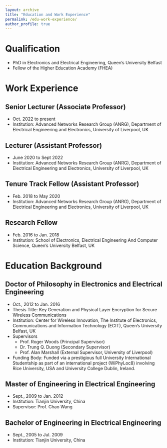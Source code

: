 ```yaml
---
layout: archive
title: "Education and Work Experience"
permalink: /edu-work-experience/
author_profile: true
---
```


# Qualification
* PhD in Electronics and Electrical Engineering, Queen’s University Belfast
* Fellow of the Higher Education Academy (FHEA)


# Work Experience
## Senior Lecturer (Associate Professor)
* Oct. 2022 to present
* Institution: Advanced Networks Research Group (ANRG), Department of Electrical Engineering and Electronics, University of Liverpool, UK


## Lecturer (Assistant Professor)
* June 2020 to Sept 2022
* Institution: Advanced Networks Research Group (ANRG), Department of Electrical Engineering and Electronics, University of Liverpool, UK

## Tenure Track Fellow (Assistant Professor)
* Feb. 2018 to May 2020
* Institution: Advanced Networks Research Group (ANRG), Department of Electrical Engineering and Electronics, University of Liverpool, UK

## Research Fellow
* Feb. 2016 to Jan. 2018
* Institution: School of Electronics, Electrical Engineering And Computer Science, Queen’s University Belfast, UK

# Education Background
## Doctor of Philosophy in Electronics and Electrical Engineering
* Oct., 2012 to Jan. 2016
* Thesis Title: Key Generation and Physical Layer Encryption for Secure Wireless Communications
* Institution: Center for Wireless Innovation, The Institute of Electronics, Communications and Information Technology (ECIT), Queen’s University Belfast, UK
* Supervisors
  * Prof. Roger Woods (Principal Supervisor)
  * Dr. Trung Q. Duong (Secondary Supervisor)
  * Prof. Alan Marshall (External Supervisor, University of Liverpool)
* Funding Body: Funded via a prestigious full University International Studentship as part of an international project (WiPhyLoc8) involving Rice University, USA and University College Dublin, Ireland.

## Master of Engineering in Electrical Engineering
* Sept., 2009 to Jan. 2012
* Institution: Tianjin University, China
* Supervisor: Prof. Chao Wang

## Bachelor of Engineering in Electrical Engineering
* Sept., 2005 to Jul. 2009
* Institution: Tianjin University, China
